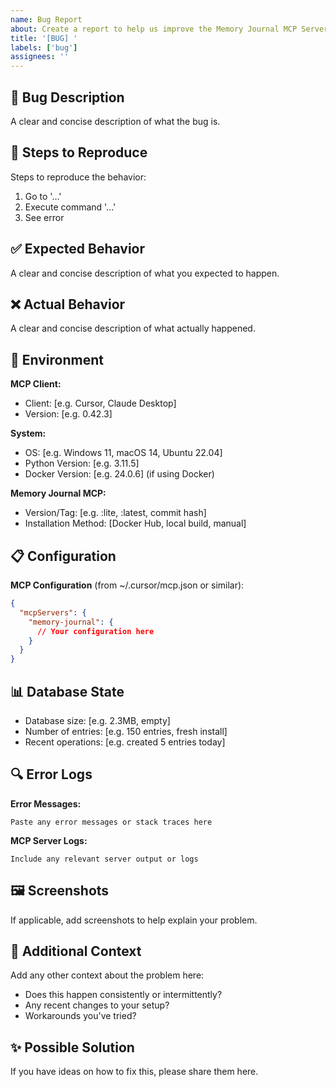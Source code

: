 ```yaml
---
name: Bug Report
about: Create a report to help us improve the Memory Journal MCP Server
title: '[BUG] '
labels: ['bug']
assignees: ''
---
```


## 🐛 Bug Description
A clear and concise description of what the bug is.

## 🔄 Steps to Reproduce
Steps to reproduce the behavior:
1. Go to '...'
2. Execute command '...'
3. See error

## ✅ Expected Behavior
A clear and concise description of what you expected to happen.

## ❌ Actual Behavior
A clear and concise description of what actually happened.

## 📱 Environment
**MCP Client:**
- Client: [e.g. Cursor, Claude Desktop]
- Version: [e.g. 0.42.3]

**System:**
- OS: [e.g. Windows 11, macOS 14, Ubuntu 22.04]
- Python Version: [e.g. 3.11.5]
- Docker Version: [e.g. 24.0.6] (if using Docker)

**Memory Journal MCP:**
- Version/Tag: [e.g. :lite, :latest, commit hash]
- Installation Method: [Docker Hub, local build, manual]

## 📋 Configuration
**MCP Configuration** (from ~/.cursor/mcp.json or similar):
```json
{
  "mcpServers": {
    "memory-journal": {
      // Your configuration here
    }
  }
}
```

## 📊 Database State
- Database size: [e.g. 2.3MB, empty]
- Number of entries: [e.g. 150 entries, fresh install]
- Recent operations: [e.g. created 5 entries today]

## 🔍 Error Logs
**Error Messages:**
```
Paste any error messages or stack traces here
```

**MCP Server Logs:**
```
Include any relevant server output or logs
```

## 🖼️ Screenshots
If applicable, add screenshots to help explain your problem.

## 🔧 Additional Context
Add any other context about the problem here:
- Does this happen consistently or intermittently?
- Any recent changes to your setup?
- Workarounds you've tried?

## ✨ Possible Solution
If you have ideas on how to fix this, please share them here.